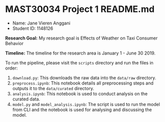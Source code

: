 # MAST30034 Project 1 README.md
- Name: Jane Vieren Anggani
- Student ID: 1148126


**Research Goal:** My research goal is Effects of Weather on Taxi Consumer Behavior

**Timeline:** The timeline for the research area is January 1 - June 30 2019.

To run the pipeline, please visit the `scripts` directory and run the files in order:
1. `download.py`: This downloads the raw data into the `data/raw` directory.
2. `preprocess.ipynb`: This notebook details all preprocessing steps and outputs it to the `data/curated` directory.
3. `analysis.ipynb`: This notebook is used to conduct analysis on the curated data.
4. `model.py` and `model_analysis.ipynb`: The script is used to run the model from CLI and the notebook is used for analysing and discussing the model.
